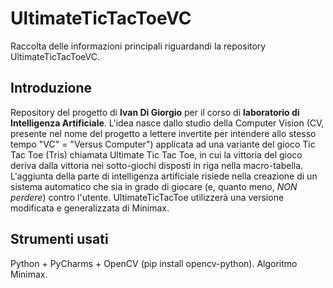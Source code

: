 # UltimateTicTacToeVC
Raccolta delle informazioni principali riguardandi la repository UltimateTicTacToeVC.

## Introduzione
Repository del progetto di **Ivan Di Giorgio** per il corso di **laboratorio di Intelligenza Artificiale**.
L'idea nasce dallo studio della Computer Vision (CV, presente nel nome del progetto a lettere invertite per intendere allo stesso tempo "VC" = "Versus Computer") applicata ad una variante del gioco Tic Tac Toe (Tris) chiamata Ultimate Tic Tac Toe, in cui la vittoria del gioco deriva dalla vittoria nei sotto-giochi disposti in riga nella macro-tabella.
L'aggiunta della parte di intelligenza artificiale risiede nella creazione di un sistema automatico che sia in grado di giocare (e, quanto meno, _NON perdere_) contro l'utente. UltimateTicTacToe utilizzerà una versione modificata e generalizzata di Minimax.

## Strumenti usati
Python + PyCharms + OpenCV (pip install opencv-python). Algoritmo Minimax.
